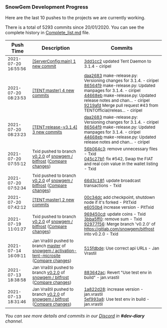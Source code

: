 
### SnowGem Development Progress

Here are the last 10 pushes to the projects we are currently working.

There is a total of 5293 commits since 20/01/2020. You can see the complete history in
 [Complete_list.md](Complete_list.md) file.

| Push Time | Description | Commits |
| --- | --- | --- |
| <sub>2021-07-20 16:55:56</sub> | <sub>[[ServerConfig:main] 1 new commit](https://github.com/TENTOfficial/ServerConfig/commit/3dd1cc29b90badcbdcb51e7e6bcff0dc9c7bf42d)</sub> | <sub>[3dd1cc2](https://github.com/TENTOfficial/ServerConfig/commit/3dd1cc29b90badcbdcb51e7e6bcff0dc9c7bf42d) updated Tent Daemon to 3.1.4 - ciripel</sub> |
| <sub>2021-07-20 08:23:53</sub> | <sub>[[TENT:master] 4 new commits](https://github.com/TENTOfficial/TENT/compare/00c34dc8515c...9219afdb84ba)</sub> | <sub>[daa2683](https://github.com/TENTOfficial/TENT/commit/daa268369eabdde1c3b7e3fa4083d9bf24383ba5) make-release.py: Versioning changes for 3.1.4. - ciripel<br>[86564f9](https://github.com/TENTOfficial/TENT/commit/86564f9148d7d2fa0ffecd5d48892f40c7b07f7f) make-release.py: Updated manpages for 3.1.4. - ciripel<br>[44668eb](https://github.com/TENTOfficial/TENT/commit/44668eb578e325ab6e5a1e651dbe43433380c5e4) make-release.py: Updated release notes and chan... - ciripel<br>[9219afd](https://github.com/TENTOfficial/TENT/commit/9219afdb84ba928073f8fd75fa717043ce4aa632) Merge pull request #43 from TENTOfficial/releas... - ciripel</sub> |
| <sub>2021-07-20 08:23:23</sub> | <sub>[[TENT:release\-v3\.1\.4] 3 new commits](https://github.com/TENTOfficial/TENT/compare/daa268369eab^...44668eb578e3)</sub> | <sub>[daa2683](https://github.com/TENTOfficial/TENT/commit/daa268369eabdde1c3b7e3fa4083d9bf24383ba5) make-release.py: Versioning changes for 3.1.4. - ciripel<br>[86564f9](https://github.com/TENTOfficial/TENT/commit/86564f9148d7d2fa0ffecd5d48892f40c7b07f7f) make-release.py: Updated manpages for 3.1.4. - ciripel<br>[44668eb](https://github.com/TENTOfficial/TENT/commit/44668eb578e325ab6e5a1e651dbe43433380c5e4) make-release.py: Updated release notes and chan... - ciripel</sub> |
| <sub>2021-07-20 07:55:12</sub> | <sub>Txid pushed to branch [v0\.2\.0](https://gitlab.com/snowgem/bitfrost/commits/v0.2.0) of [snowgem / bitfrost](https://gitlab.com/snowgem/bitfrost) ([Compare changes](https://gitlab.com/snowgem/bitfrost/compare/66d3c18f83aa9915b9c553e233fa4f50711dcdcf...045c27bf6d43f3f40a51a92176a6185f2284ae43))</sub> | <sub>[56b064c3](https://gitlab.com/snowgem/bitfrost/-/commit/56b064c367842e37c1b95b010a8e3fb00e701871): remove unnecessary files - Txid<br>[045c27bf](https://gitlab.com/snowgem/bitfrost/-/commit/045c27bf6d43f3f40a51a92176a6185f2284ae43): fix #542, Swap the FIAT and real coin value in the wallet listing - Txid</sub> |
| <sub>2021-07-20 07:52:34</sub> | <sub>Txid pushed to branch [v0\.2\.0](https://gitlab.com/snowgem/bitfrost/commits/v0.2.0) of [snowgem / bitfrost](https://gitlab.com/snowgem/bitfrost) ([Compare changes](https://gitlab.com/snowgem/bitfrost/compare/92977f56fa3df67420736021812d7d5b648682ca...66d3c18f83aa9915b9c553e233fa4f50711dcdcf))</sub> | <sub>[66d3c18f](https://gitlab.com/snowgem/bitfrost/-/commit/66d3c18f83aa9915b9c553e233fa4f50711dcdcf): update broadcast transactions - Txid</sub> |
| <sub>2021-07-20 07:42:12</sub> | <sub>[[TENT:master] 2 new commits](https://github.com/TENTOfficial/TENT/compare/1fc5a12b6420...e6050b41eac9)</sub> | <sub>[00c34dc](https://github.com/TENTOfficial/TENT/commit/00c34dc8515c24999c999fd4ec433b12f5a1569c) add checkpoint, shutdown node if it's forked - PitTxid<br>[e6050b4](https://github.com/TENTOfficial/TENT/commit/e6050b41eac962061ef2b993b0bb522af1abbcc5) increase version - PitTxid</sub> |
| <sub>2021-07-19 11:01:27</sub> | <sub>Txid pushed to branch [v0\.2\.0](https://gitlab.com/snowgem/bitfrost/commits/v0.2.0) of [snowgem / bitfrost](https://gitlab.com/snowgem/bitfrost) ([Compare changes](https://gitlab.com/snowgem/bitfrost/compare/883642ac07ab6a34688653790b7f8dce6efcde9a...92977f56fa3df67420736021812d7d5b648682ca))</sub> | <sub>[969450cd](https://gitlab.com/snowgem/bitfrost/-/commit/969450cd57b6b91dadbe002e94b236deb2cbfe17): update coins - Txid<br>[3bba5ff0](https://gitlab.com/snowgem/bitfrost/-/commit/3bba5ff018e2179bd3f06a5d7a567cb4ca71c349): remove sum - Txid<br>[92977f56](https://gitlab.com/snowgem/bitfrost/-/commit/92977f56fa3df67420736021812d7d5b648682ca): Merge branch 'v0.2.0' of https://gitlab.com/snowgem/bitfrost into v0.2.0 - Txid</sub> |
| <sub>2021-07-14 16:09:11</sub> | <sub>Jan Vraštil pushed to branch [master](https://gitlab.com/snowgem/activation-tent-microsite/commits/master) of [snowgem / activation\-tent\-microsite](https://gitlab.com/snowgem/activation-tent-microsite) ([Compare changes](https://gitlab.com/snowgem/activation-tent-microsite/compare/d46af7ee3d86be55d1d4bf268406b1cf0f696c1a...515fdbde5bf1b62d961f4e0e7e1b91e6b2034393))</sub> | <sub>[515fdbde](https://gitlab.com/snowgem/activation-tent-microsite/-/commit/515fdbde5bf1b62d961f4e0e7e1b91e6b2034393): Use correct api URLs - Jan Vrastil</sub> |
| <sub>2021-07-13 18:38:58</sub> | <sub>Jan Vraštil pushed to branch [v0\.2\.0](https://gitlab.com/snowgem/bitfrost/commits/v0.2.0) of [snowgem / bitfrost](https://gitlab.com/snowgem/bitfrost) ([Compare changes](https://gitlab.com/snowgem/bitfrost/compare/5ef993a822f6c9115983607ddd003cb3bcbc14ac...883642ac07ab6a34688653790b7f8dce6efcde9a))</sub> | <sub>[883642ac](https://gitlab.com/snowgem/bitfrost/-/commit/883642ac07ab6a34688653790b7f8dce6efcde9a): Revert "Use test env in build" - jan.vrastil</sub> |
| <sub>2021-07-13 18:31:46</sub> | <sub>Jan Vraštil pushed to branch [v0\.2\.0](https://gitlab.com/snowgem/bitfrost/commits/v0.2.0) of [snowgem / bitfrost](https://gitlab.com/snowgem/bitfrost) ([Compare changes](https://gitlab.com/snowgem/bitfrost/compare/86632a317e169ffd76b2bd84658df51a75ed4a72...5ef993a822f6c9115983607ddd003cb3bcbc14ac))</sub> | <sub>[1a822d28](https://gitlab.com/snowgem/bitfrost/-/commit/1a822d2830ffe6f66d95cf2415d6fd7afcf21889): increase version - jan.vrastil<br>[5ef993a8](https://gitlab.com/snowgem/bitfrost/-/commit/5ef993a822f6c9115983607ddd003cb3bcbc14ac): Use test env in build - jan.vrastil</sub> |

_You can see more details and commits in our [Discord](https://discord.gg/zumGnbg) in **#dev-diary** channel._
